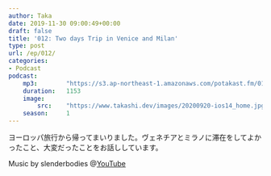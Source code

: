 ```yaml
---
author: Taka
date: 2019-11-30 09:00:49+00:00
draft: false
title: '012: Two days Trip in Venice and Milan'
type: post
url: /ep/012/
categories:
- Podcast
podcast:
    mp3:        "https://s3.ap-northeast-1.amazonaws.com/potakast.fm/012.m4a"
    duration:   1153
    image:
        src:    "https://www.takashi.dev/images/20200920-ios14_home.jpg"
    season:     1
---
```





ヨーロッパ旅行から帰ってまいりました。ヴェネチアとミラノに滞在をしてよかったこと、大変だったことをお話ししています。







Music by slenderbodies @[YouTube](https://www.youtube.com/channel/UCDRGxJ2e4K9eyncdXbFcYhw)




